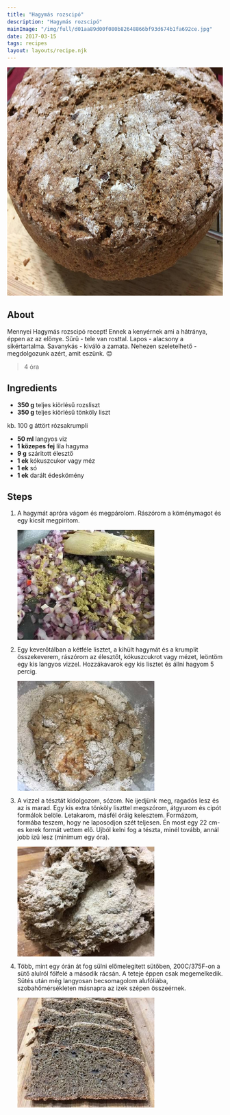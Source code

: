 ```yaml
---
title: "Hagymás rozscipó"
description: "Hagymás rozscipó"
mainImage: "/img/full/d01aa89d00f080b82648866bf93d674b1fa692ce.jpg"
date: 2017-03-15
tags: recipes
layout: layouts/recipe.njk
---
```

                            
<p align="center"><a href="https://cookpad.com/hu/receptek/2234764-hagymas-rozscipo" rel="Recipe source page"><img width="751" height="532" src="/img/full/d01aa89d00f080b82648866bf93d674b1fa692ce.jpg"/></a></p>

## About
Mennyei Hagymás rozscipó recept! Ennek a kenyérnek ami a hátránya, éppen az az  előnye. Sűrű - tele van rosttal. Lapos - alacsony a sikértartalma. Savanykás - kiváló a zamata. Nehezen szeletelhető - megdolgozunk azért, amit eszünk. 😊

> 4 óra 

## Ingredients
* **350 g** teljes kiörlésű rozsliszt
* **350 g** teljes kiörlésű tönköly liszt

kb. 100 g áttört rózsakrumpli
* **50 ml** langyos viz
* **1 közepes fej** lila hagyma
* **9 g** száritott élesztő
* **1 ek** kókuszcukor vagy méz
* **1 ek** só
* **1 ek** darált édeskömény

## Steps

1. A hagymát apróra vágom és megpárolom. Rászórom a köménymagot és egy kicsit megpiritom.
 
    <p><img width="320" height="256" align="left" src="/img/full/3558552c20d82a6ba776b7156d7cbf356481ada0.jpg"/></p><div style="clear: both"/>

2. Egy keverőtálban a kétféle lisztet, a kihült hagymát és a krumplit összekeverem, rászórom az élesztőt, kókuszcukrot vagy mézet, leöntöm egy kis langyos vizzel. Hozzákavarok egy kis lisztet és állni hagyom 5 percig.
 
    <p><img width="320" height="256" align="left" src="/img/full/9cad84b1ce08ff090bd0ef2f0d6e5dbcadb4ad6b.jpg"/></p><div style="clear: both"/>

3. A vizzel a tésztát kidolgozom, sózom. Ne ijedjünk meg, ragadós lesz és az is marad. Egy kis extra tönköly liszttel megszórom, átgyurom és cipót formálok belöle. Letakarom, másfél óráig kelesztem. Formázom, formába teszem, hogy ne laposodjon szét teljesen. Én most egy 22 cm-es kerek formát vettem elő. Ujból kelni fog a tészta, minél tovább, annál jobb izü lesz (minimum egy óra).
 
    <p><img width="320" height="256" align="left" src="/img/full/761de5af199ba05cd280119a3e07ffafa83b54b6.jpg"/></p><div style="clear: both"/>

4. Több, mint egy órán át fog sülni előmelegitett sütőben, 200C/375F-on a sütő alulról fölfelé a második rácsán. A teteje éppen csak megemelkedik. Sütés után még langyosan becsomagolom alufóliába, szobahőmérsékleten másnapra az izek szépen összeérnek.
 
    <p><img width="320" height="256" align="left" src="/img/full/1900342c9269a0a8b0637b0d75866930968d43ae.jpg"/></p><div style="clear: both"/>


